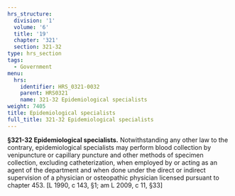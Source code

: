 ```yaml
---
hrs_structure:
  division: '1'
  volume: '6'
  title: '19'
  chapter: '321'
  section: 321-32
type: hrs_section
tags:
  - Government
menu:
  hrs:
    identifier: HRS_0321-0032
    parent: HRS0321
    name: 321-32 Epidemiological specialists
weight: 7405
title: Epidemiological specialists
full_title: 321-32 Epidemiological specialists
---
```

**§321-32 Epidemiological specialists.** Notwithstanding any other law to the contrary, epidemiological specialists may perform blood collection by venipuncture or capillary puncture and other methods of specimen collection, excluding catheterization, when employed by or acting as an agent of the department and when done under the direct or indirect supervision of a physician or osteopathic physician licensed pursuant to chapter 453\. [L 1990, c 143, §1; am L 2009, c 11, §33]